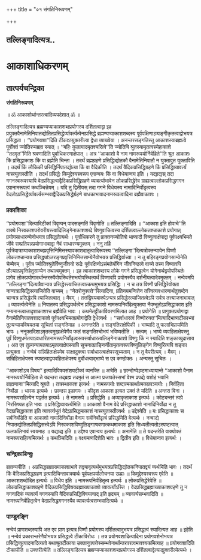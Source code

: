 +++
title = "०१ संगतिनिरूपणम्"

+++


## तल्लिङ्गादित्यत्र..

# **आकाशाधिकरणम्**

## **तात्पर्यचन्द्रिका**

**संगतिनिरूपणम्**

॥ ॐ आकाशोर्थान्तरत्वादिव्यपदेशात् ॐ ॥

तल्लिङ्गादित्यत्र ब्रह्मण्यप्याकाशशब्दप्रयोगस्य दर्शितत्वाद्वा इह प्रयुक्तवैनामेतिनिपातद्योतितप्रसिद्धेर्व्यावर्त्यत्वेनाप्रसिद्धे ब्रह्मण्यप्याकाशशब्दस्य पूर्वपक्षिणाऽप्यङ्गीकृतत्वाद्वोभयत्र प्रसिद्धता । ‘‘प्रयोगवशा’’दिति टीकाऽप्युक्तरीत्या द्वेधा व्याख्येया । अनन्तरसङ्गतिस्तु आकाशस्याब्रह्मत्वे पूर्वोक्तं ज्योतिरप्यब्रह्म स्यात् । ‘‘बहिः कुलायादमृतश्चरित्वे’’ति ज्योतिषि श्रुतस्यामृतत्वस्येहाकाशे ‘‘तदमृत’’मिति श्रवणादिति पूर्वाधिकरणाक्षेपात् । अत्र ‘‘आकाशो वै नाम नामरूपयोर्निर्वहिते’’ति श्रुत आकाशः किं प्रसिद्धाकाशः किं वा ब्रह्मेति चिन्ता । तदर्थं ब्रह्मग्रहणे प्रसिद्धिद्योतकौ वैनामेतिनिपातौ न युक्तावुत युक्ताविति । तदर्थं किं लौकिकी प्रसिद्धिर्निपातद्योत्या किं वा वैदिकीति । तदर्थं वैदिकप्रसिद्धिग्रहणे किं प्रसिद्धिव्यावर्त्यं नास्त्युतास्तीति । तदर्थं प्रसिद्धेः किमुद्देश्यस्वरूप एवान्वयः किं वा विधेयान्वय इति । यद्याद्यस् तदा गगनस्वरूपस्यापि वेदप्रसिद्धत्वाद्वैदिकप्रसिद्धिग्रहणे व्यावर्त्याभावेन लोकप्रसिद्धेरेव ग्राह्यत्वाल्लोकप्रसिद्धगगन एवानामरूपत्वं कथञ्चिन्नेयम् । यदि तु द्वितीयस् तदा गगने विधेयस्य नामादिनिर्वोढृत्वस्य वेदतोऽप्रसिद्धेर्व्यावर्त्यसम्भवाद्वैदिकप्रसिद्धेर्ग्रहणे बाधकाभावादनामरूपत्वादिना ब्रह्मैवाकाशः ।

### **प्रकाशिका**

‘‘प्रयोगवशा’’दित्यादिटीकां विवृण्वन् पादसङ्गतिं विवृणोति ॥ तल्लिङ्गादिति ॥ ‘‘आकाश इति होवाचे’’ति वाक्ये निरवकाशपरोवरीयस्त्वादिलिङ्गेनाकाशशब्दे विष्णुवाचित्वस्य दर्शितत्वाल्लोकतश्चाकाशे प्रयोगात् प्रयोगसाधारण्येनोभयत्र प्रसिद्धतेत्यर्थः । पूर्वाधिकरणे तु प्राक्तनज्योतिषो भाष्यादौ विष्णुत्वाक्षेपाद्वा पूर्वपक्ष्यभिमते जीवे सम्प्रतिपन्नप्रयोगाभावाद्वा नैवं साधारण्यमुक्तम् । ननु तर्हि पूर्वत्रेवात्राप्याकाशशब्दप्रवृत्तिनिमित्तस्यावकाशदातृत्वादिरूपस्य ‘‘तल्लिङ्गा’’दित्यत्रोक्तन्यायेन विष्णौ लोकतश्चान्यत्र प्रसिद्ध्यांऽतरङ्गप्रवृत्तिनिमित्तसाम्येनैवोभयत्र प्रसिद्धिर्वाच्या । न तु बहिरङ्गप्रयोगसाम्येनेति चेन्मैवम् । पूर्वत्र ज्योतिश्श्रुतेर्विष्णुजीवयो रूढेः पूर्वपक्षिणोऽसंमतेर्योगेन जीवनिष्ठत्वे वाच्ये तस्य विष्णावपि तौल्यात्प्रवृत्तिहेतुसाम्येन तथात्वमुक्तम् । इह त्वाकाशशब्दस्य लोके गगने प्रसिद्धत्वेन योगेनार्थद्वयोपस्थितेः प्रागेव लोकप्रयोगादर्थान्तरस्यैवोपस्थितेरुभयोपस्थित्यर्थं विष्णावपि प्रयोगस्यैव दर्शनीयत्वादेवमुक्तम् । नन्वेवमपि ‘‘तल्लिङ्गा’’दित्यत्रैवान्यत्र प्रसिद्धेस्त्याजितत्वात्कथमुभयत्र प्रसिद्धिः । न च तत्र विष्णौ प्रसिद्धिरेवोक्ता नान्यत्रप्रसिद्धिस्त्याजितेति वाच्यम् । ‘‘नेतरोनुपपत्ते’’रित्यादिना, प्रतिनयमन्वितेन तत्त्वित्यवधारणार्थतुशब्देन चान्यत्र प्रसिद्धेरपि त्याजितत्वात् । मैवम् । तत्तद्विषयवाक्येऽन्यत्र प्रसिद्धेस्त्याजितत्वेऽपि सर्वत्र तत्त्याजनाभावात् ॥ व्यावर्त्यत्वेनेति ॥ निपातस्य प्रसिद्ध्यर्थत्वेन प्रसिद्धाकाशो नामरूपनिर्वोढेत्युक्तया नैवम्भूतोऽप्रसिद्धाकाश इति गम्यमानत्वात्तादृशाकाशश्च ब्रह्मैवेति भावः । कथमेतट्टीकाविवरणमित्यत आह ॥ प्रयोगेति ॥ प्रागुक्तप्रयोगाद्वा वैनामेतिनिपातवशादाकाशे पूर्वपक्ष्यभिमतप्रयोगाद्वेति द्वेधेत्यर्थः । ‘‘सर्वाधारत्वं विष्णोरुक्त’’मित्यादिभाष्यटीकाभ्यां तुल्यन्यायविषयतया सूचितां सङ्गतिमाह ॥ अनन्तरेति ॥ सङ्गतिराक्षेपिकी । भाष्यादि तु फलाभिप्रायमिति भावः । ननूक्तदिशाऽमृतत्वमुखाक्षेपेणैव फलं सङ्गतिश्चोभयं भविष्यतीति । सत्यम् । भाष्ये व्यवहिताक्षेपस्तु पूर्वं विष्णुधर्मतयाऽवधारितनामरूपनिर्वोढृत्वरूपसर्वाधारत्वलिङ्गेनाकाशो विष्णुः किं न स्यादिति शङ्काव्युदासाय । अत एव तुल्यन्यायतयाऽमृतत्वाक्षेपस्यापि सूचनात्प्राङि्नर्णीतामृतत्वरूपविष्णुलिङ्गेन विष्णुरित्यपि शङ्का प्रत्युक्ता । नन्वेवं सन्निहिताक्षेपमेव साक्षादुक्त्वा सर्वाधारत्वाक्षेपस्सूच्यताम् । न तु वैपरीत्यम् । मैवम् । सन्निहिताक्षेपस्य स्पष्टत्वाद्व्यवहिताक्षेपस्य दुर्बोधत्वाद्भाष्ये स एव कण्ठोक्तः । अन्यस्तु सूचितः ।

‘‘आकाशोऽत्र विषय’’ इत्यादिविषयसंशयटीकां व्यनक्ति ॥ अत्रेति ॥ छान्दोग्येऽष्टमाध्यायान्ते ‘‘आकाशो वैनाम नामरूपयोर्निर्वहिता ते यदन्तरा तद्ब्रह्म तदमृतं स आत्मा प्रजापतेस्सभां वेश्म प्रपद्ये यशोहं भवानि ब्राह्मणाना’’मित्यादि श्रूयते । तत्रस्थाकाश इत्यर्थः । नामरूपयोः शब्दात्मकार्थात्मकप्रपञ्चयोः । निर्वहिता निर्वोढा । धारक इत्यर्थः । छान्दस इडागमः । कीदृश आकाश इत्यत उक्तं ते यदिति ॥ अन्तरा विना । नामरूपराहित्येन यद्वर्तत इत्यर्थः । ते नामरूपे ॥ प्रसिद्धेति ॥ अव्याकृताकाश इत्यर्थः । कोट्यन्तरं त्वग्रे निरसिष्यत इति भावः ॥ प्रसिद्धिव्यावर्त्यमिति ॥ आकाशो वैनाम वेदे प्रसिद्धाकाशो नामादिनिर्वोढा न तु वेदाप्रसिद्धाकाश इति व्यावर्त्यभूतं वेदेऽप्रसिद्धमाकाशं नास्त्युतास्तीत्यर्थः ॥ उद्देश्येति ॥ यः प्रसिद्धाकाशः स सर्वनिर्वोढेति वा आकाशो नामादिनिर्वोढा वैनाम सर्वनिर्वोढृत्वं प्रसिद्धमिति वेत्यर्थः । नन्वाद्ये निपातद्योतितप्रसिद्धिसत्त्वेऽपि निरवकाशविष्णुलिङ्गाश्रवणात्कथमाकाश इति सिध्यतीत्यतोऽस्पष्टत्वात् फलफलिभावं स्वयमाह ॥ यद्याद्य इति ॥ उद्देश्य एवान्वय इत्यर्थः ॥ अनामेति ॥ ते यदन्तरेति वाक्योक्तं नामरूपराहित्यमित्यर्थः ॥ कथञ्चिदिति ॥ वक्ष्यमाणदिशेति भावः ॥ द्वितीय इति ॥ विधेयान्वय इत्यर्थः ।

### **चन्द्रिकाबिन्दुः**

ब्रह्मण्यपीति । अप्रसिद्धब्रह्माख्याकाशाभावे तद्व्यावृत्यर्थमुभयत्रप्रसिद्धिद्योतकनिपातद्वयं व्यर्थमिति भावः । तदर्थं किं वैदिकप्रसिद्धग्रहण इत्यादिचिन्तावाक्यार्थः पूर्वपक्षपर्यालोचनया ऊह्यः ॥ किमुद्देश्यस्वरूप एवेति ॥ आकाशशब्दोदित इत्यर्थः ॥ विधेय इति ॥ नामरूपनिर्वहितृत्व इत्यर्थः ॥ लोकप्रसिद्धेरेवेति ॥ लोकप्रसिद्धाकाशग्रहणे वैदिकप्रसिद्धिविषयब्रह्माख्याकाशो व्यावर्त्योऽस्ति । वेदप्रसिद्धब्रह्माख्याकाशग्रहणे तु न गगनादिकं व्यावर्त्यं गगनस्यापि वैदिकप्रसिद्धिविषयत्वाद् इति हृदयम् ॥ व्यावर्त्यसम्भवादिति ॥ नामरूपनिर्वहितृत्वेन वेदाप्रसिद्धगगनस्यैव व्यावर्त्यत्वसम्भवादित्यर्थः ॥

### **पाण्डुरङ्गि**

नन्वेवं प्राणशब्दस्यापि अत एव प्राण इत्यत्र विष्णौ प्रयोगस्य दर्शितत्वादुभयत्र प्रसिद्धत्वं स्यादित्यत आह ॥ इहेति ॥ नन्वेवं प्रकारान्तरेणैवोभयत्र प्रसिद्धत्वे टीकाविरोधः । तत्र प्रयोगवशादित्यादिना प्रयोगवशेनोभयत्र प्रसिद्धिव्युत्पादनादित्यतो यथाश्रुतटीकाया उक्तानुपपत्तेस्सम्भवेनार्थान्तरपरत्वमावश्यकमित्याह ॥ प्रयोगवशादिति टीकापीति ॥ उक्तरीत्येति ॥ तल्लिङ्गादित्यत्र ब्रह्मण्यप्याकाशशब्दप्रयोगस्य दर्शितत्वाद्वेत्याद्युक्तरीत्येत्यर्थः ।

